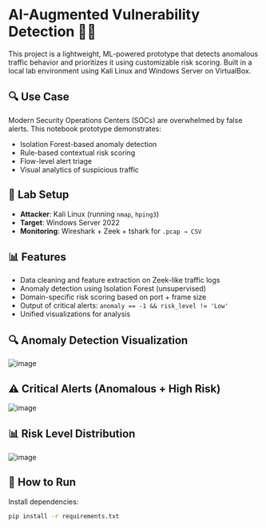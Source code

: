 # AI-Augmented Vulnerability Detection 🚨🤖

This project is a lightweight, ML-powered prototype that detects anomalous traffic behavior and prioritizes it using customizable risk scoring. Built in a local lab environment using Kali Linux and Windows Server on VirtualBox.

## 🔍 Use Case

Modern Security Operations Centers (SOCs) are overwhelmed by false alerts. This notebook prototype demonstrates:
- Isolation Forest-based anomaly detection
- Rule-based contextual risk scoring
- Flow-level alert triage
- Visual analytics of suspicious traffic

## 🧪 Lab Setup

- **Attacker**: Kali Linux (running `nmap`, `hping3`)
- **Target**: Windows Server 2022
- **Monitoring**: Wireshark + Zeek + tshark for `.pcap → CSV`

## 📊 Features

- Data cleaning and feature extraction on Zeek-like traffic logs
- Anomaly detection using Isolation Forest (unsupervised)
- Domain-specific risk scoring based on port + frame size
- Output of critical alerts: `anomaly == -1 && risk_level != 'Low'`
- Unified visualizations for analysis

## 🔍 Anomaly Detection Visualization

![image](https://github.com/user-attachments/assets/3c21f408-d34b-477c-800b-3174b547ed7c)


## ⚠️ Critical Alerts (Anomalous + High Risk)

![image](https://github.com/user-attachments/assets/7478df47-5031-4504-a443-23d7657dbcd6)


## 📊 Risk Level Distribution

![image](https://github.com/user-attachments/assets/53683012-531a-4433-821e-34c583527cc3)


## 🚀 How to Run

Install dependencies:

```bash
pip install -r requirements.txt
